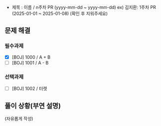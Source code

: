- 제목 : 이름 / n주차 PR (yyyy-mm-dd ~ yyyy-mm-dd)
  ex) 김지환: 1주차 PR (2025-01-01 ~ 2025-01-08)
  (확인 후 지워주세요)

## 문제 해결

### 필수과제

- [x] [BOJ] 1000 / A + B
- [ ] [BOJ] 1001 / A - B

### 선택과제

- [ ] [BOJ] 1002 / 터렛

## 풀이 상황(부연 설명)

(자유롭게 작성)
